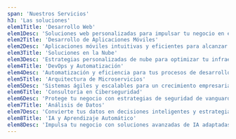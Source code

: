 ```yaml
---
span: 'Nuestros Servicios'
h3: 'Las soluciones'
elem1Title: 'Desarrollo Web'
elem1Desc: 'Soluciones web personalizadas para impulsar tu negocio en el mundo digital'
elem2Title: 'Desarrollo de Aplicaciones Móviles'
elem2Desc: 'Aplicaciones móviles intuitivas y eficientes para alcanzar a tus clientes donde quiera que estén'
elem3Title: 'Soluciones en la Nube'
elem3Desc: 'Estrategias personalizadas de nube para optimizar tu infraestructura y operaciones'
elem4Title: 'DevOps y Automatización'
elem4Desc: 'Automatización y eficiencia para tus procesos de desarrollo y operaciones'
elem5Title: 'Arquitectura de Microservicios'
elem5Desc: 'Sistemas ágiles y escalables para un crecimiento empresarial sostenible'
elem6Title: 'Consultoría en Ciberseguridad'
elem6Desc: 'Protege tu negocio con estrategias de seguridad de vanguardia y consultoría experta'
elem7Title: 'Análisis de Datos'
elem7Desc: 'Convierte tus datos en decisiones inteligentes y estrategias competitivas'
elem8Title: 'IA y Aprendizaje Automático'
elem8Desc: 'Impulsa tu negocio con soluciones avanzadas de IA adaptadas a tus necesidades'
---
```

